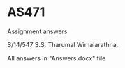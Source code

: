 # AS471
 Assignment answers
 
 S/14/547
 S.S. Tharumal Wimalarathna.

All answers in "Answers.docx" file
